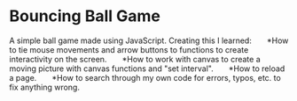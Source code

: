 # Bouncing Ball Game

A simple ball game made using JavaScript.
Creating this I learned:
&nbsp;&nbsp;&nbsp;&nbsp;&nbsp;&nbsp;*How to tie mouse movements and arrow buttons to functions to create interactivity on the screen.
&nbsp;&nbsp;&nbsp;&nbsp;&nbsp;&nbsp;*How to work with canvas to create a moving picture with canvas functions and "set interval".
&nbsp;&nbsp;&nbsp;&nbsp;&nbsp;&nbsp;*How to reload a page.
&nbsp;&nbsp;&nbsp;&nbsp;&nbsp;&nbsp;*How to search through my own code for errors, typos, etc. to fix anything wrong.
